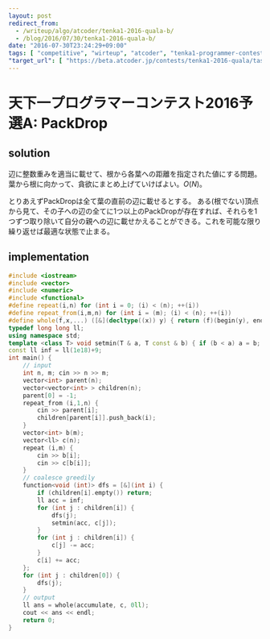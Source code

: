 ```yaml
---
layout: post
redirect_from:
  - /writeup/algo/atcoder/tenka1-2016-quala-b/
  - /blog/2016/07/30/tenka1-2016-quala-b/
date: "2016-07-30T23:24:29+09:00"
tags: [ "competitive", "wirteup", "atcoder", "tenka1-programmer-contest", "tree", "greedy" ]
"target_url": [ "https://beta.atcoder.jp/contests/tenka1-2016-quala/tasks/tenka1_2016_qualA_b" ]
---
```


# 天下一プログラマーコンテスト2016予選A: PackDrop

## solution

辺に整数重みを適当に載せて、根から各葉への距離を指定された値にする問題。
葉から根に向かって、貪欲にまとめ上げていけばよい。$O(N)$。

とりあえずPackDropは全て葉の直前の辺に載せるとする。
ある(根でない)頂点から見て、その子への辺の全てに$1$つ以上のPackDropが存在すれば、それらを$1$つずつ取り除いて自分の親への辺に載せかえることができる。これを可能な限り繰り返せば最適な状態で止まる。

## implementation

``` c++
#include <iostream>
#include <vector>
#include <numeric>
#include <functional>
#define repeat(i,n) for (int i = 0; (i) < (n); ++(i))
#define repeat_from(i,m,n) for (int i = (m); (i) < (n); ++(i))
#define whole(f,x,...) ([&](decltype((x)) y) { return (f)(begin(y), end(y), ## __VA_ARGS__); })(x)
typedef long long ll;
using namespace std;
template <class T> void setmin(T & a, T const & b) { if (b < a) a = b; }
const ll inf = ll(1e18)+9;
int main() {
    // input
    int n, m; cin >> n >> m;
    vector<int> parent(n);
    vector<vector<int> > children(n);
    parent[0] = -1;
    repeat_from (i,1,n) {
        cin >> parent[i];
        children[parent[i]].push_back(i);
    }
    vector<int> b(m);
    vector<ll> c(n);
    repeat (i,m) {
        cin >> b[i];
        cin >> c[b[i]];
    }
    // coalesce greedily
    function<void (int)> dfs = [&](int i) {
        if (children[i].empty()) return;
        ll acc = inf;
        for (int j : children[i]) {
            dfs(j);
            setmin(acc, c[j]);
        }
        for (int j : children[i]) {
            c[j] -= acc;
        }
        c[i] += acc;
    };
    for (int j : children[0]) {
        dfs(j);
    }
    // output
    ll ans = whole(accumulate, c, 0ll);
    cout << ans << endl;
    return 0;
}
```
